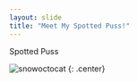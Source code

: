 ```yaml
---
layout: slide
title: "Meet My Spotted Puss!"
---
```


Spotted Puss

![snowoctocat](https://octodex.github.com/images/snowoctocat.png)
{: .center}

